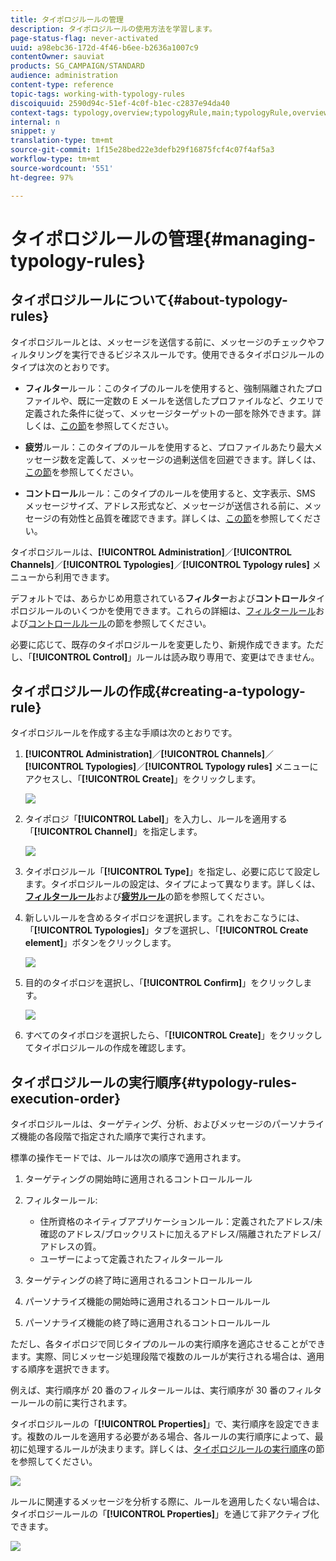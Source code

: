 ```yaml
---
title: タイポロジルールの管理
description: タイポロジルールの使用方法を学習します。
page-status-flag: never-activated
uuid: a98ebc36-172d-4f46-b6ee-b2636a1007c9
contentOwner: sauviat
products: SG_CAMPAIGN/STANDARD
audience: administration
content-type: reference
topic-tags: working-with-typology-rules
discoiquuid: 2590d94c-51ef-4c0f-b1ec-c2837e94da40
context-tags: typology,overview;typologyRule,main;typologyRule,overview
internal: n
snippet: y
translation-type: tm+mt
source-git-commit: 1f15e28bed22e3defb29f16875fcf4c07f4af5a3
workflow-type: tm+mt
source-wordcount: '551'
ht-degree: 97%

---
```



# タイポロジルールの管理{#managing-typology-rules}

## タイポロジルールについて{#about-typology-rules}

タイポロジルールとは、メッセージを送信する前に、メッセージのチェックやフィルタリングを実行できるビジネスルールです。使用できるタイポロジルールのタイプは次のとおりです。

* **フィルター**&#x200B;ルール：このタイプのルールを使用すると、強制隔離されたプロファイルや、既に一定数の E メールを送信したプロファイルなど、クエリで定義された条件に従って、メッセージターゲットの一部を除外できます。詳しくは、[この節](../../sending/using/filtering-rules.md)を参照してください。

* **疲労**&#x200B;ルール：このタイプのルールを使用すると、プロファイルあたり最大メッセージ数を定義して、メッセージの過剰送信を回避できます。詳しくは、[この節](../../sending/using/fatigue-rules.md)を参照してください。

* **コントロール**&#x200B;ルール：このタイプのルールを使用すると、文字表示、SMS メッセージサイズ、アドレス形式など、メッセージが送信される前に、メッセージの有効性と品質を確認できます。詳しくは、[この節](../../sending/using/control-rules.md)を参照してください。

タイポロジルールは、**[!UICONTROL Administration]**／**[!UICONTROL Channels]**／**[!UICONTROL Typologies]**／**[!UICONTROL Typology rules]** メニューから利用できます。

デフォルトでは、あらかじめ用意されている&#x200B;**フィルター**&#x200B;および&#x200B;**コントロール**&#x200B;タイポロジルールのいくつかを使用できます。これらの詳細は、[フィルタールール](../../sending/using/fatigue-rules.md)および[コントロールルール](../../sending/using/control-rules.md)の節を参照してください。

必要に応じて、既存のタイポロジルールを変更したり、新規作成できます。ただし、「**[!UICONTROL Control]**」ルールは読み取り専用で、変更はできません。

## タイポロジルールの作成{#creating-a-typology-rule}

タイポロジルールを作成する主な手順は次のとおりです。

1. **[!UICONTROL Administration]**／**[!UICONTROL Channels]**／**[!UICONTROL Typologies]**／**[!UICONTROL Typology rules]** メニューにアクセスし、「**[!UICONTROL Create]**」をクリックします。

   ![](assets/typology_create-rule.png)

1. タイポロジ「**[!UICONTROL Label]**」を入力し、ルールを適用する「**[!UICONTROL Channel]**」を指定します。

   ![](assets/typology-rule-label.png)

1. タイポロジルール「**[!UICONTROL Type]**」を指定し、必要に応じて設定します。タイポロジルールの設定は、タイプによって異なります。詳しくは、**[フィルタールール](../../sending/using/filtering-rules.md)**&#x200B;および&#x200B;**[疲労ルール](../../sending/using/fatigue-rules.md)**&#x200B;の節を参照してください。

1. 新しいルールを含めるタイポロジを選択します。これをおこなうには、「**[!UICONTROL Typologies]**」タブを選択し、「**[!UICONTROL Create element]**」ボタンをクリックします。

   ![](assets/typology-typologies-tab.png)

1. 目的のタイポロジを選択し、「**[!UICONTROL Confirm]**」をクリックします。

   ![](assets/typology-link.png)

1. すべてのタイポロジを選択したら、「**[!UICONTROL Create]**」をクリックしてタイポロジルールの作成を確認します。

## タイポロジルールの実行順序{#typology-rules-execution-order}

タイポロジルールは、ターゲティング、分析、およびメッセージのパーソナライズ機能の各段階で指定された順序で実行されます。

標準の操作モードでは、ルールは次の順序で適用されます。

1. ターゲティングの開始時に適用されるコントロールルール
1. フィルタールール:

   * 住所資格のネイティブアプリケーションルール：定義されたアドレス/未確認のアドレス/ブロックリストに加えるアドレス/隔離されたアドレス/アドレスの質。
   * ユーザーによって定義されたフィルタールール

1. ターゲティングの終了時に適用されるコントロールルール
1. パーソナライズ機能の開始時に適用されるコントロールルール
1. パーソナライズ機能の終了時に適用されるコントロールルール

ただし、各タイポロジで同じタイプのルールの実行順序を適応させることができます。実際、同じメッセージ処理段階で複数のルールが実行される場合は、適用する順序を選択できます。

例えば、実行順序が 20 番のフィルタールールは、実行順序が 30 番のフィルタールールの前に実行されます。

タイポロジルールの「**[!UICONTROL Properties]**」で、実行順序を設定できます。複数のルールを適用する必要がある場合、各ルールの実行順序によって、最初に処理するルールが決まります。詳しくは、[タイポロジルールの実行順序](#typology-rules-execution-order)の節を参照してください。

![](assets/typology_rule-active.png)

ルールに関連するメッセージを分析する際に、ルールを適用したくない場合は、タイポロジールールの「**[!UICONTROL Properties]**」を通じて非アクティブ化できます。

![](assets/typology_rule-order.png)